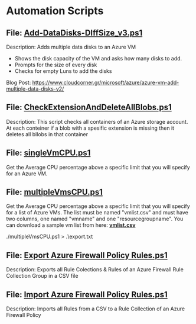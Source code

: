 # Αutomation Scripts

## File: **[Add-DataDisks-DIffSize_v3.ps1](https://github.com/proximagr/automation/blob/master/Add-DataDisks-DIffSize_v3.ps1)** ##

Description: Adds multiple data disks to an Azure VM
 * Shows the disk capacity of the VM and asks how many disks to add.
 * Prompts for the size of every disk
 * Checks for empty Luns to add the disks

Blog Post: https://www.cloudcorner.gr/microsoft/azure/azure-vm-add-multiple-data-disks-v2/


## File: **[CheckExtensionAndDeleteAllBlobs.ps1](https://github.com/proximagr/automation/blob/master/CheckExtensionAndDeleteAllBlobs.ps1)** ##

Description: This script checks all containers of an Azure storage account. At each conteiner if a blob with a spesific extension is missing then it deletes all bllobs in that container

## File: **[singleVmCPU.ps1](https://github.com/proximagr/automation/blob/master/singleVmCPU.ps1)** ##

Get the Average CPU percentage above a specific limit that you will specify for an Azure VM.

## File: **[multipleVmsCPU.ps1](https://github.com/proximagr/automation/blob/master/multipleVmsCPU.ps1)** ##

Get the Average CPU percentage above a specific limit that you will specify for a list of Azure VMs.
The list must be named "vmlist.csv" and must have two columns, one named "vmname" and one "resourcegroupname". 
You can download a sample vm list from here: **[vmlist.csv](https://github.com/proximagr/automation/blob/master/vmlist.csv)**

./multipleVmsCPU.ps1 > .\export.txt

## File: **[Export Azure Firewall Policy Rules.ps1](https://github.com/proximagr/automation/blob/master/Export%20Azure%20Firewall%20Policy%20Rules.ps1)** ##

Description: Exports all Rule Colections & Rules of an Azure Firewall Rule Collection Group in a CSV file

## File: **[Import Azure Firewall Policy Rules.ps1](https://github.com/proximagr/automation/blob/master/Import%20Azure%20Firewall%20Policy%20Rules.ps1)** ##

Description: Imports all Rules from a CSV to a Rule Collection of an Azure Firewall Policy
